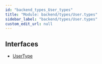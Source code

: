 ```yaml
---
id: "backend_types_User_types"
title: "Module: backend/types/User.types"
sidebar_label: "backend/types/User.types"
custom_edit_url: null
---
```


## Interfaces

- [UserType](../interfaces/backend_types_User_types.UserType)
